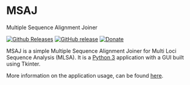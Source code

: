 # MSAJ
Multiple Sequence Alignment Joiner

[![Github Releases](https://img.shields.io/github/downloads/Godrigos/MSAJ/total.svg?style=flat-square)](https://github.com/Godrigos/PCRCalc/releases)
[![GitHub release](https://img.shields.io/github/release/Godrigos/MSAJ.svg?style=flat-square)](https://github.com/Godrigos/PCRCalc/releases/latest)
[![Donate](https://img.shields.io/badge/Donate-PayPal-green.svg?style=flat-square)](https://www.paypal.com/cgi-bin/webscr?cmd=_donations&business=DP9T5DXR2KTKA&lc=US&currency_code=BRL&bn=PP%2dDonationsBF%3abtn_donate_SM%2egif%3aNonHosted)

MSAJ is a simple Multiple Sequence Alignment Joiner for 
Multi Loci Sequence Analysis (MLSA).
It is a [Python 3](https://www.python.org) application
with a GUI built using Tkinter.

More information on the application usage, can be found
[here](https://github.com/Godrigos/MSAJ/wiki).
